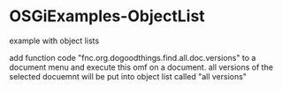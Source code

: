 # OSGiExamples-ObjectList
example with object lists

add function code "fnc.org.dogoodthings.find.all.doc.versions" to a document menu and execute this omf on a document.
all versions of the selected docuemnt will be put into object list called "all versions"
